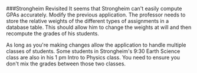 <!--djw:done-->
###Strongheim Revisited
It seems that Strongheim can't easily compute GPAs accurately. Modify the previous application. The professor needs to store the relative weights of the different types of assignments in a database table. This should allow him to change the weights at will and then recompute the grades of his students.

As long as you're making changes allow the application to handle multiple classes of students. Some students in Strongheim's 9:30 Earth Science class are also in his 1 pm Intro to Physics class. You need to ensure you don't mix the grades between those two classes.